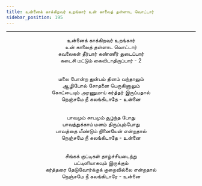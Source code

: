 ```yaml
---
title: உன்னைக் காக்கிறவர் உறங்கார் உன் காலைத் தள்ளாட வொட்டார்
sidebar_position: 195
---
```


---
<center>
உன்னைக் காக்கிறவர் உறங்கார்<br/>
உன் காலைத் தள்ளாட வொட்டார்<br/>
கவலைகள் தீர்பார் கண்ணீர் துடைப்பார்<br/>
கடைசி மட்டும் கைவிடாதிருப்பார்        - 2<br/><br/>

மலை போன்ற துன்பம் தினம் வந்தாலும்<br/>
ஆழிபோல் சோதனை பெருகினாலும்<br/>
கோட்டையும் அரணுமாய் கர்த்தர் இருப்பதால்<br/>
நெஞ்சமே நீ கலங்கிடாதே                - உன்னை<br/><br/>

பாவமும் சாபமும் சூழ்ந்த போது<br/>
பாவத்துக்காய் மனம் திருப்பும்போது<br/>
பாவத்தை மீண்டும் நினையேன் என்றதால்<br/>
நெஞ்சமே நீ கலங்கிடாதே                - உன்னை<br/><br/>

சிங்கக் குட்டிகள் தாழ்ச்சியடைந்து<br/>
பட்டினியாகவும் இருக்கும்<br/>
கர்த்தரை தேடுவோர்க்குக் குறைவில்லை என்றதால்<br/>
நெஞ்சமே நீ கலங்கிடாரே                - உன்னை
</center>